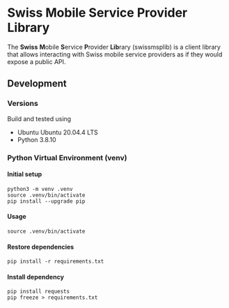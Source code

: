 # Swiss Mobile Service Provider Library

The **Swiss** **M**obile **S**ervice **P**rovider **Lib**rary (swissmsplib) is a client library that allows interacting with Swiss mobile service providers as if they would expose a public API.


## Development

### Versions

Build and tested using
- Ubuntu Ubuntu 20.04.4 LTS
- Python 3.8.10


### Python Virtual Environment (venv)

#### Initial setup

    python3 -m venv .venv
    source .venv/bin/activate
    pip install --upgrade pip

#### Usage

    source .venv/bin/activate

#### Restore dependencies

    pip install -r requirements.txt

#### Install dependency

    pip install requests
    pip freeze > requirements.txt
